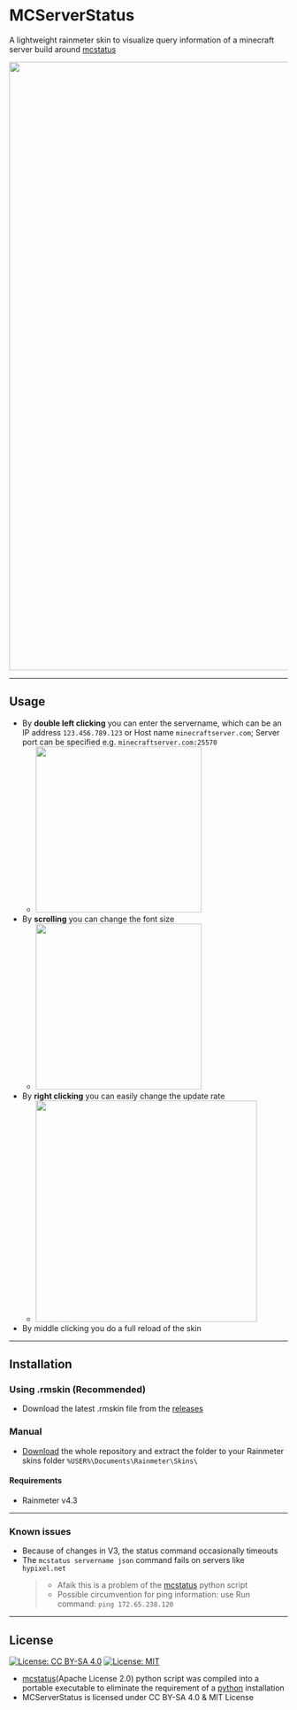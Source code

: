 # MCServerStatus

A lightweight rainmeter skin to visualize query information of a minecraft server build around [mcstatus](https://github.com/Dinnerbone/mcstatus)

<img src="https://i.imgur.com/1kulne1.png" width="1100" />

---

## Usage

- By **double left clicking** you can enter the servername, which can be an IP address `123.456.789.123` or Host name `minecraftserver.com`; Server port can be specified e.g. `minecraftserver.com:25570`
  - <img src="https://i.imgur.com/3ACvwoS.png" width="300" />
- By **scrolling** you can change the font size
  - <img src="https://i.imgur.com/GEuC1A0.gif" width="300" />
- By **right clicking** you can easily change the update rate
  - <img src="https://i.imgur.com/xeKdR4p.png" width="400" />
- By middle clicking you do a full reload of the skin

---

## Installation

### Using .rmskin (Recommended)

- Download the latest .rmskin file from the [releases](https://github.com/AhmetAkyuez/MCServerStatus/releases)

### Manual

- [Download](https://github.com/AhmetAkyuez/MCServerStatus/archive/main.zip) the whole repository and extract the folder to your Rainmeter skins folder `%USER%\Documents\Rainmeter\Skins\`

#### Requirements

- Rainmeter v4.3

---

### Known issues

- Because of changes in V3, the status command occasionally timeouts
- The `mcstatus servername json` command fails on servers like `hypixel.net`
  > - Afaik this is a problem of the [mcstatus](https://github.com/Dinnerbone/mcstatus) python script
  > - Possible circumvention for ping information: use Run command: `ping 172.65.238.120`

---

## License

[![License: CC BY-SA 4.0](https://licensebuttons.net/l/by-sa/4.0/80x15.png)](https://creativecommons.org/licenses/by-sa/4.0/)
[![License: MIT](https://img.shields.io/badge/License-MIT-yellow.svg)](https://opensource.org/licenses/MIT)


- [mcstatus](https://github.com/Dinnerbone/mcstatus)(Apache License 2.0) python script was compiled into a portable executable to eliminate the requirement of a [python](https://www.python.org/downloads/) installation
- MCServerStatus is licensed under CC BY-SA 4.0 & MIT License
